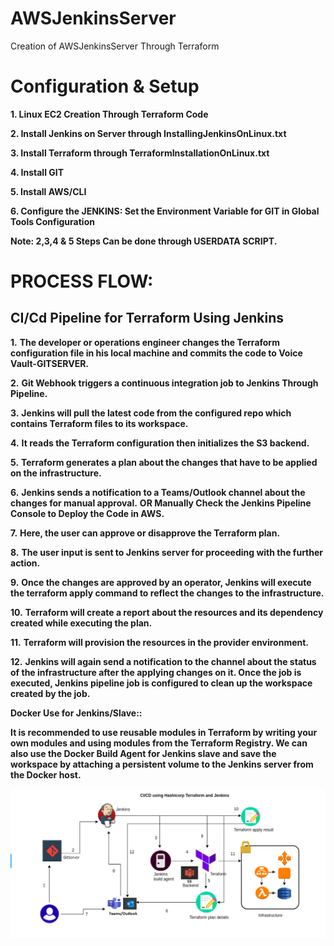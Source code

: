 # AWSJenkinsServer
Creation of AWSJenkinsServer Through Terraform

# Configuration & Setup

**1. Linux EC2 Creation Through Terraform Code**

**2. Install Jenkins on Server through InstallingJenkinsOnLinux.txt**

**3. Install Terraform through TerraformInstallationOnLinux.txt**

**4. Install GIT**

**5. Install AWS/CLI**

**6. Configure the JENKINS: Set the Environment Variable for GIT in Global Tools Configuration**

**Note: 2,3,4 & 5 Steps Can be done through USERDATA SCRIPT.**


# PROCESS FLOW:

## CI/Cd Pipeline for Terraform Using Jenkins ##

**1.** **The developer or operations engineer changes the Terraform configuration file in his local machine and commits the code to Voice Vault-GITSERVER.**

**2.** **Git Webhook triggers a continuous integration job to Jenkins Through Pipeline.**

**3.** **Jenkins will pull the latest code from the configured repo which contains Terraform files to its workspace.**

**4.** **It reads the Terraform configuration then initializes the S3 backend.**

**5.** **Terraform generates a plan about the changes that have to be applied on the infrastructure.**

**6.** **Jenkins sends a notification to a Teams/Outlook channel about the changes for manual approval.**
**OR Manually Check the Jenkins Pipeline Console to Deploy the Code in AWS.**

**7.** **Here, the user can approve or disapprove the Terraform plan.**

**8.** **The user input is sent to Jenkins server for proceeding with the further action.**

**9.** **Once the changes are approved by an operator, Jenkins will execute the terraform apply command to reflect the changes to the infrastructure.**

**10.** **Terraform will create a report about the resources and its dependency created while executing the plan.**

**11.** **Terraform will provision the resources in the provider environment.**

**12.** **Jenkins will again send a notification to the channel about the status of the infrastructure after the applying changes on it. Once the job is executed, Jenkins pipeline job is configured to clean up the workspace created by the job.**


**Docker Use for Jenkins/Slave::**

**It is recommended to use reusable modules in Terraform by writing your own modules and using modules from the Terraform Registry. We can also use the Docker Build Agent for Jenkins slave and save the workspace by attaching a persistent volume to the Jenkins server from the Docker host.**

![alt text](https://github.com/shubhdev79/AWSJenkinsServer/blob/master/CI-CD%20Using%20Terraform%20%26%20Jenkins.png)
